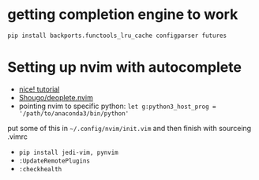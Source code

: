# getting completion engine to work
```bash
pip install backports.functools_lru_cache configparser futures
```

# Setting up nvim with autocomplete

- [nice! tutorial](https://jdhao.github.io/2018/12/24/centos_nvim_install_use_guide_en/)
- [Shougo/deoplete.nvim](https://github.com/Shougo/deoplete.nvim#configuration)
- pointing nvim to specific python:
    `let g:python3_host_prog = '/path/to/anaconda3/bin/python'`

put some of this in `~/.config/nvim/init.vim` and then
finish with sourceing .vimrc
- `pip install jedi-vim, pynvim`
- `:UpdateRemotePlugins`
- `:checkhealth`


